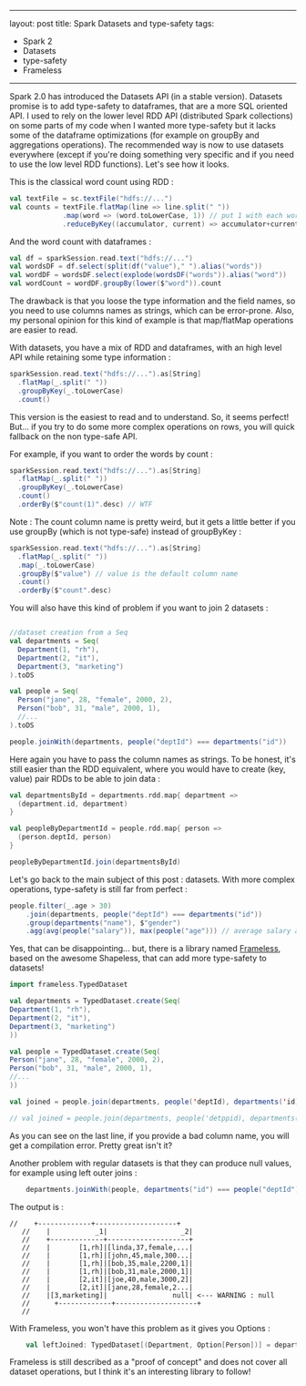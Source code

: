   ---
  layout: post
  title: Spark Datasets and type-safety
  tags:
   - Spark 2
   - Datasets
   - type-safety
   - Frameless
  ---

  Spark 2.0 has introduced the Datasets API (in a stable version). Datasets promise is to add type-safety to dataframes, that are a more SQL oriented API. I used to rely on the lower level RDD API (distributed Spark collections) on some parts of my code when I wanted more type-safety but it lacks some of the dataframe optimizations (for example on groupBy and aggregations operations). The recommended way is now to use datasets everywhere (except if you're doing something very specific and if you need to use the low level RDD functions). Let's see how it looks.

  This is the classical word count using RDD :

  ```scala
  val textFile = sc.textFile("hdfs://...")
  val counts = textFile.flatMap(line => line.split(" "))
               .map(word => (word.toLowerCase, 1)) // put 1 with each word instance
               .reduceByKey((accumulator, current) => accumulator+current) // add all words, grouped by value (by key)
  ```

  And the word count with dataframes :

  ```scala
  val df = sparkSession.read.text("hdfs://...")
  val wordsDF = df.select(split(df("value")," ").alias("words"))
  val wordDF = wordsDF.select(explode(wordsDF("words")).alias("word"))
  val wordCount = wordDF.groupBy(lower($"word")).count
  ```

  The drawback is that you loose the type information and the field names, so you need to use columns names as strings, which can be error-prone.
  Also, my personal opinion for this kind of example is that map/flatMap operations are easier to read.

  With datasets, you have a mix of RDD and dataframes, with an high level API while retaining some type information :

  ```scala
  sparkSession.read.text("hdfs://...").as[String]
    .flatMap(_.split(" "))
    .groupByKey(_.toLowerCase)
    .count()
  ```

  This version is the easiest to read and to understand.
  So, it seems perfect! But... if you try to do some more complex operations on rows, you will quick fallback on the non type-safe API.

  For example, if you want to order the words by count :

  ```scala
  sparkSession.read.text("hdfs://...").as[String]
    .flatMap(_.split(" "))
    .groupByKey(_.toLowerCase)
    .count()
    .orderBy($"count(1)".desc) // WTF
  ```

  Note : The count column name is pretty weird, but it gets a little better if you use groupBy (which is not type-safe) instead of groupByKey :

  ```scala
  sparkSession.read.text("hdfs://...").as[String]
    .flatMap(_.split(" "))
    .map(_.toLowerCase)
    .groupBy($"value") // value is the default column name
    .count()
    .orderBy($"count".desc)
  ```

  You will also have this kind of problem if you want to join 2 datasets :

  ```scala

  //dataset creation from a Seq
  val departments = Seq(
    Department(1, "rh"),
    Department(2, "it"),
    Department(3, "marketing")
  ).toDS

  val people = Seq(
    Person("jane", 28, "female", 2000, 2),
    Person("bob", 31, "male", 2000, 1),
    //...
  ).toDS

  people.joinWith(departments, people("deptId") === departments("id"))
  ```

  Here again you have to pass the column names as strings.
  To be honest, it's still easier than the RDD equivalent, where you would have to create (key, value) pair RDDs to be able to join data :

  ```scala
  val departmentsById = departments.rdd.map{ department =>
    (department.id, department)
  }

  val peopleByDepartmentId = people.rdd.map{ person =>
    (person.deptId, person)
  }

  peopleByDepartmentId.join(departmentsById)
  ```

  Let's go back to the main subject of this post : datasets.
  With more complex operations, type-safety is still far from perfect :

  ```scala
  people.filter(_.age > 30)
      .join(departments, people("deptId") === departments("id"))
      .group(departments("name"), $"gender")
      .agg(avg(people("salary")), max(people("age"))) // average salary and max age
  ```

Yes, that can be disappointing... but, there is a library named [Frameless](https://github.com/adelbertc/frameless), based on the awesome Shapeless, that can add more type-safety to datasets!


  ```scala
  import frameless.TypedDataset

  val departments = TypedDataset.create(Seq(
  Department(1, "rh"),
  Department(2, "it"),
  Department(3, "marketing")
  ))

  val people = TypedDataset.create(Seq(
  Person("jane", 28, "female", 2000, 2),
  Person("bob", 31, "male", 2000, 1),
  //...
  ))

  val joined = people.join(departments, people('deptId), departments('id))

  // val joined = people.join(departments, people('detppid), departments('id)) <-- Won't compile as 'detppid symbol is wrong
  ```

  As you can see on the last line, if you provide a bad column name, you will get a compilation error. Pretty great isn't it?

  Another problem with regular datasets is that they can produce null values, for example using left outer joins :

  ```scala
      departments.joinWith(people, departments("id") === people("deptId"), "left_outer").show
  ```

  The output is :

  ```
  //    +-------------+--------------------+
     //    |           _1|                  _2|
     //    +-------------+--------------------+
     //    |       [1,rh]|[linda,37,female,...|
     //    |       [1,rh]|[john,45,male,300...|
     //    |       [1,rh]|[bob,35,male,2200,1]|
     //    |       [1,rh]|[bob,31,male,2000,1]|
     //    |       [2,it]|[joe,40,male,3000,2]|
     //    |       [2,it]|[jane,28,female,2...|
     //    |[3,marketing]|                null| <--- WARNING : null
     //      +-------------+--------------------+
     //
  ```

  With Frameless, you won't have this problem as it gives you Options :

  ```scala
      val leftJoined: TypedDataset[(Department, Option[Person])] = departments.joinLeft(people, departments('id), people('deptId))
  ```

  Frameless is still described as a "proof of concept" and does not cover all dataset operations, but I think it's an interesting library to follow!
